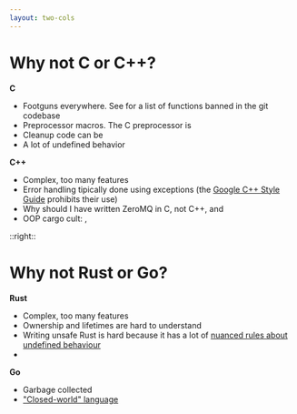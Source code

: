 ```yaml
---
layout: two-cols
---
```


<h1>Why not C or C++?</h1>

<Transform scale="0.8">

**C**

- Footguns everywhere. See <Anchor href="https://github.com/git/git/blob/master/banned.h" text="banned.h" /> for a list of functions banned in the git codebase
- Preprocessor macros. The C preprocessor is <Anchor href="https://youtu.be/Gv2I7qTux7g?si=YjKtxtibE9PN9Uk5&t=356" text="another language" />
- Cleanup code can be <Anchor href="https://youtu.be/Gv2I7qTux7g?t=1752" text="really messy" />
- A lot of undefined behavior

**C++**

- Complex, too many features
- Error handling tipically done using exceptions (the [Google C++ Style Guide](https://google.github.io/styleguide/cppguide.html#Exceptions) prohibits their use)
- Why should I have written ZeroMQ in C, not C++, <Anchor href="https://250bpm.com/blog:4/" text="part 1" /> and <Anchor href="https://250bpm.com/blog:8/" text="part 2" />
- OOP cargo cult: <Anchor href="https://youtu.be/84JAO66amX4?si=NQEdgupuGG8MZTZH" text="The religion of virtual methods" />, <Anchor href="https://youtu.be/MvDUe2evkHg?si=7icSUQw2O53Djkcm&t=4773" text="RAII (Resource Acquisition Is Initialization)" />

</Transform>

::right::

<h1>Why not Rust or Go?</h1>

<Transform scale="0.8">

**Rust**

- Complex, too many features
- Ownership and lifetimes are hard to understand
- Writing unsafe Rust is hard because it has a lot of [nuanced rules about undefined behaviour](https://zackoverflow.dev/writing/unsafe-rust-vs-zig/)
- <Anchor href="https://twitter.com/rust_foundation/status/1644132378858729474" text="Questionable policies" />

**Go**

- Garbage collected
- ["Closed-world" language](https://fasterthanli.me/articles/lies-we-tell-ourselves-to-keep-using-golang)

<br>

<Citation
  citeHref="https://ziglang.org/learn/why_zig_rust_d_cpp/"
  citeText="Why Zig When There is Already C++, D, and Rust?">
  <template v-slot:quote>
    <p slot="quote">C++, Rust, and D have such a large number of features that they can be distracting from the actual meaning of the application you are working on. One finds oneself debugging one’s knowledge of the programming language instead of debugging the application itself.</p>
  </template>
</Citation>

</Transform>

<!--
In C, preprocessor macros transform your program **before** actual compilation.

I can't say much about Go. I wrote only a few hundred lines of Go.

Linus Torvalds' quote about C++: C++ is a horrible language.

The author of ZeroMQ did NOT use C++ exceptions, but in the constructor/destructur you kind of have to use them.

Explain what ZeroMQ is. And why C is a better candidate than C++ for this kind of fault-tolerant software.

Consider what happens when **initialisation** of an object can fail. Constructors have no return values, so failure can be reported only by throwing an exception. However, I've decided not to use exceptions.

Moreover, even if initialisation wasn't a problem, **termination** definitely is. You can't really throw exceptions in the destructor. Not because of some self-imposed artificial restrictions but because if the destructor is invoked in the process or unwinding the stack and it happens to throw an exception, it crashes the entire process.

The Google style guide prohibits the use of C++ exceptions. https://google.github.io/styleguide/cppguide.html#Exceptions

With regards to RAII (as in constructors/destructors, not the stuff in the issue you linked), I think it simply didn't fit within Zig's goals. A big part of Zig is readability; what you read is what you get, and RAII is very much not that. Looking at a block of C++ code, there's no way to tell what happens unless you also know what the constructors/destructors of each data type in the block does.
https://news.ycombinator.com/item?id=27401371

https://nikhilism.com/post/2021/raii-footguns-rust-cpp/

Other names for RAII include Constructor Acquires, Destructor Releases (CADRe) and one particular style of use is called Scope-based Resource Management (SBRM). This latter term is for the special case of automatic variables. RAII ties resources to object lifetime, which may not coincide with entry and exit of a scope.

Coming from C++ I think I feel the need to encapsulate everything. I probably just simplify it to this so the usage is just creating the struct and leave any allocations to the caller.
https://ziggit.dev/t/optionally-reducing-memory-allocations/1948/2

The Go toolchain does not use the assembly language everyone else knows about. It does not use the linkers everyone else knows about. It does not let you use the debuggers everyone knows about, the memory checkers everyone knows about, or the calling conventions everyone else has agreed to suffer, in the interest of interoperability.
-->
